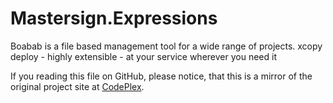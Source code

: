 Mastersign.Expressions
======================

Boabab is a file based management tool for a wide range of projects.
xcopy deploy - highly extensible - at your service wherever you need it

If you reading this file on GitHub, please notice, that this is a mirror of the original project site at [CodePlex](https://baobab.codeplex.com/).

